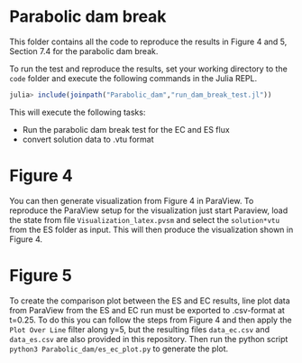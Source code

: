 # Parabolic dam break

This folder contains all the code to reproduce the results in Figure 4 and 5, Section 7.4 for the parabolic dam break. 

To run the test and reproduce the results, set your working directory to the `code` folder and execute the following commands in the Julia REPL.
```julia
julia> include(joinpath("Parabolic_dam","run_dam_break_test.jl"))
```
This will execute the following tasks:
- Run the parabolic dam break test for the EC and ES flux
- convert solution data to .vtu format

# Figure 4
You can then generate visualization from Figure 4 in ParaView. To reproduce the ParaView setup for the visualization just start Paraview, load the state from file `Visualization_latex.pvsm` and select the `solution*vtu` from the ES folder as input. This will then produce the visualization shown in Figure 4.

# Figure 5
To create the comparison plot between the ES and EC results, line plot data from ParaView from the ES and EC run must be exported to .csv-format at t=0.25. To do this you can follow the steps from Figure 4 and then apply the `Plot Over Line` filter along y=5, but the resulting files `data_ec.csv` and `data_es.csv` are also provided in this repository.
Then run the python script `python3 Parabolic_dam/es_ec_plot.py` to generate the plot.
